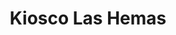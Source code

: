---
title: "Kiosco Las Hemas"
url: /ciudad-autonoma-de-buenos-aires/kiosco-las-hemas/
shop: comodidad
---